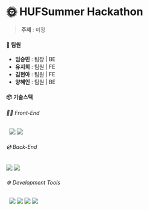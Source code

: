 # 🌞 HUFSummer Hackathon

> **주제** : 미정

#### 👥 팀원
- **임승민** : 팀장 | BE
- **유지희** : 팀원 | FE
- **김현아** : 팀원 | FE
- **양혜인** : 팀원 | BE

#### 📦 기술스택
###### 👩‍💻 Front-End
&nbsp; <img src="https://img.shields.io/badge/React-61DAFB?style=flat&logo=react&logoColor=white">&nbsp;<img src="https://img.shields.io/badge/styled-components-DB7093?style=flat&logo=styled-components&logoColor=white">
###### 💿 Back-End
<img src="https://img.shields.io/badge/Django-092E20?style=flat&logo=Django&logoColor=white">
<img src="https://img.shields.io/badge/Docker-2496ED?style=flat&logo=docker&logoColor=white"> 

###### ⚙️ Development Tools
&nbsp; <img src="https://img.shields.io/badge/GitHub-181717?style=flat&logo=github&logoColor=white">&nbsp;<img src="https://img.shields.io/badge/discord-5865F2?style=flat&logo=discord&logoColor=white">&nbsp;<img src="https://img.shields.io/badge/Notion-000?style=flat&logo=notion&logoColor=white">&nbsp;<img src="https://img.shields.io/badge/Figma-F24E1E?style=flat&logo=figma&logoColor=white">
